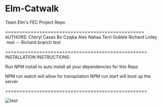 # Elm-Catwalk

Team Elm's FEC Project Repo

=================================================
AUTHORS:
Cheryl Casas
Bo Czajka
Alex Nahas
Terri Gobble
Richard Linley -test
-- Richard branch test

==================================================
INSTALLATION INSTRUCTIONS:

Run NPM install to auto install all your dependencies for this Repo

NPM run watch will allow for transpilation
NPM run start will boot up the server

==================================================

![test](http://g.recordit.co/LrqGWOA9lV.gif)

